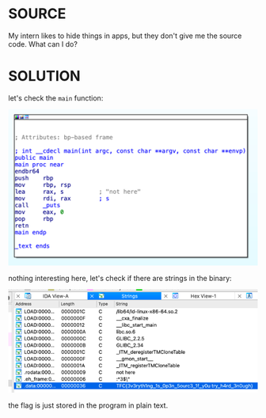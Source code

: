 # SOURCE

My intern likes to hide things in apps, but they don't give me the source code.
What can I do?

# SOLUTION

let's check the `main` function:

![main disassembly](main_disassembly.png)

nothing interesting here, let's check if there are strings in the binary:

![strings subview](strings_subview.png)

the flag is just stored in the program in plain text.
